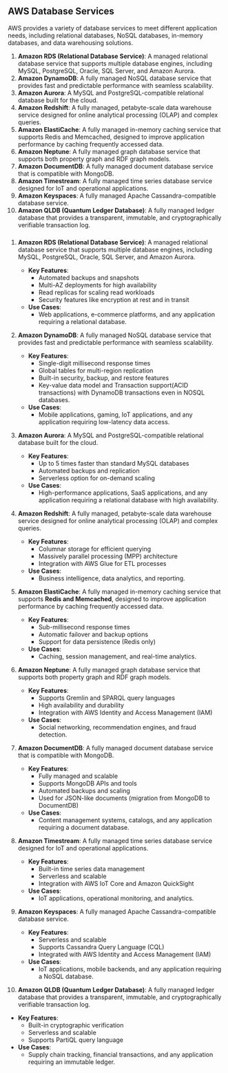 ## AWS Database Services
AWS provides a variety of database services to meet different application needs, including relational databases, NoSQL databases, in-memory databases, and data warehousing solutions. 

1. **Amazon RDS (Relational Database Service)**: A managed relational database service that supports multiple database engines, including MySQL, PostgreSQL, Oracle, SQL Server, and Amazon Aurora.
2. **Amazon DynamoDB**: A fully managed NoSQL database service that provides fast and predictable performance with seamless scalability.
3. **Amazon Aurora**: A MySQL and PostgreSQL-compatible relational database built for the cloud.
4. **Amazon Redshift**: A fully managed, petabyte-scale data warehouse service designed for online analytical processing (OLAP) and complex queries.
5. **Amazon ElastiCache**: A fully managed in-memory caching service that supports Redis and Memcached, designed to improve application performance by caching frequently accessed data.
6. **Amazon Neptune**: A fully managed graph database service that supports both property graph and RDF graph models.
7. **Amazon DocumentDB**: A fully managed document database service that is compatible with MongoDB.
8. **Amazon Timestream**: A fully managed time series database service designed for IoT and operational applications.
9. **Amazon Keyspaces**: A fully managed Apache Cassandra-compatible database service.
10. **Amazon QLDB (Quantum Ledger Database)**: A fully managed ledger database that provides a transparent, immutable, and cryptographically verifiable transaction log.
###
1. **Amazon RDS (Relational Database Service)**: A managed relational database service that supports multiple database engines, including MySQL, PostgreSQL, Oracle, SQL Server, and Amazon Aurora.
   - **Key Features**:
     - Automated backups and snapshots
     - Multi-AZ deployments for high availability
     - Read replicas for scaling read workloads
     - Security features like encryption at rest and in transit
   - **Use Cases**:
     - Web applications, e-commerce platforms, and any application requiring a relational database.
    
2. **Amazon DynamoDB**: A fully managed NoSQL database service that provides fast and predictable performance with seamless scalability.
   - **Key Features**:
     - Single-digit millisecond response times
     - Global tables for multi-region replication
     - Built-in security, backup, and restore features
     - Key-value data model and Transaction support(ACID transactions) with DynamoDB transactions even in NOSQL databases.
   - **Use Cases**:
     - Mobile applications, gaming, IoT applications, and any application requiring low-latency data access.

3. **Amazon Aurora**: A MySQL and PostgreSQL-compatible relational database built for the cloud.
   - **Key Features**:
     - Up to 5 times faster than standard MySQL databases
     - Automated backups and replication
     - Serverless option for on-demand scaling
   - **Use Cases**:
     - High-performance applications, SaaS applications, and any application requiring a relational database with high availability.

4. **Amazon Redshift**: A fully managed, petabyte-scale data warehouse service designed for online analytical processing (OLAP) and complex queries.
   - **Key Features**:
     - Columnar storage for efficient querying
     - Massively parallel processing (MPP) architecture
     - Integration with AWS Glue for ETL processes
   - **Use Cases**:
     - Business intelligence, data analytics, and reporting.

5. **Amazon ElastiCache**: A fully managed in-memory caching service that supports **Redis and Memcached**, designed to improve application performance by caching frequently accessed data.
   - **Key Features**:
     - Sub-millisecond response times
     - Automatic failover and backup options
     - Support for data persistence (Redis only)
   - **Use Cases**:
     - Caching, session management, and real-time analytics.

6. **Amazon Neptune**: A fully managed graph database service that supports both property graph and RDF graph models.
   - **Key Features**:
     - Supports Gremlin and SPARQL query languages
     - High availability and durability
     - Integration with AWS Identity and Access Management (IAM)
   - **Use Cases**:
     - Social networking, recommendation engines, and fraud detection.

7. **Amazon DocumentDB**: A fully managed document database service that is compatible with MongoDB.
   - **Key Features**:
     - Fully managed and scalable
     - Supports MongoDB APIs and tools
     - Automated backups and scaling
     - Used for JSON-like documents (migration from MongoDB to DocumentDB)
   - **Use Cases**:
     - Content management systems, catalogs, and any application requiring a document database.

8. **Amazon Timestream**: A fully managed time series database service designed for IoT and operational applications.
   - **Key Features**:
     - Built-in time series data management
     - Serverless and scalable
     - Integration with AWS IoT Core and Amazon QuickSight
   - **Use Cases**:
     - IoT applications, operational monitoring, and analytics.

9. **Amazon Keyspaces**: A fully managed Apache Cassandra-compatible database service.
   - **Key Features**:
     - Serverless and scalable
     - Supports Cassandra Query Language (CQL)
     - Integrated with AWS Identity and Access Management (IAM)
   - **Use Cases**:
     - IoT applications, mobile backends, and any application requiring a NoSQL database.

10. **Amazon QLDB (Quantum Ledger Database)**: A fully managed ledger database that provides a transparent, immutable, and cryptographically verifiable transaction log.
   - **Key Features**:
     - Built-in cryptographic verification
     - Serverless and scalable
     - Supports PartiQL query language
   - **Use Cases**:
     - Supply chain tracking, financial transactions, and any application requiring an immutable ledger.